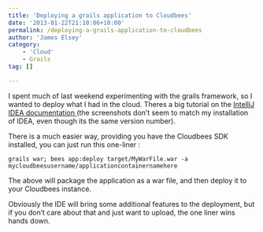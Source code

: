 ```yaml
---
title: 'Deploying a grails application to Cloudbees'
date: '2013-01-22T21:10:06+10:00'
permalink: /deploying-a-grails-application-to-cloudbees
author: 'James Elsey'
category:
    - 'Cloud'
    - Grails
tag: []

---
```

I spent much of last weekend experimenting with the grails framework, so I wanted to deploy what I had in the cloud. Theres a big tutorial on the [IntelliJ IDEA documentation ](http://blogs.jetbrains.com/idea/2012/12/deploy-web-apps-to-cloudbees-from-intellij-idea-12/)(the screenshots don’t seem to match my installation of IDEA, even though its the same version number).

There is a much easier way, providing you have the Cloudbees SDK installed, you can just run this one-liner :

```
grails war; bees app:deploy target/MyWarFile.war -a mycloudbeesusername/applicationcontainernamehere
```

The above will package the application as a war file, and then deploy it to your Cloudbees instance.

Obviously the IDE will bring some additional features to the deployment, but if you don’t care about that and just want to upload, the one liner wins hands down.
